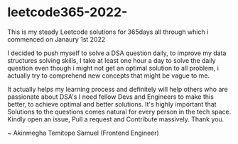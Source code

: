 # leetcode365-2022-
This is my steady Leetcode solutions for 365days all through which i commenced on Janaury 1st 2022

I decided to push myself to solve a DSA question daily, to improve my data structures solving skills, I take at least one hour a day to solve the daily question even though i might not get an optimal solution to all problem, i actually try to comprehend new concepts that might be vague to me.

It actually helps my learning process and definitely will help others who are passionate about DSA's
I need fellow Devs and Engineers to make this better, to achieve optimal and better solutions. It's highly important that Solutions to the questions comes natural for every person in the tech space.
Kindly open an issue, Pull a request and Contribute massively.
Thank you.

~ Akinmegha Temitope Samuel
  (Frontend Engineer)
